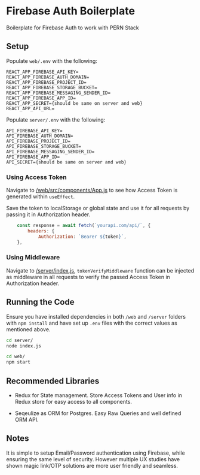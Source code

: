# Firebase Auth Boilerplate

Boilerplate for Firebase Auth to work with PERN Stack

## Setup

Populate `web/.env` with the following:

```env
REACT_APP_FIREBASE_API_KEY=
REACT_APP_FIREBASE_AUTH_DOMAIN=
REACT_APP_FIREBASE_PROJECT_ID=
REACT_APP_FIREBASE_STORAGE_BUCKET=
REACT_APP_FIREBASE_MESSAGING_SENDER_ID=
REACT_APP_FIREBASE_APP_ID=
REACT_APP_SECRET={should be same on server and web}
REACT_APP_API_URL=
```

Populate `server/.env` with the following:

```env
API_FIREBASE_API_KEY=
API_FIREBASE_AUTH_DOMAIN=
API_FIREBASE_PROJECT_ID=
API_FIREBASE_STORAGE_BUCKET=
API_FIREBASE_MESSAGING_SENDER_ID=
API_FIREBASE_APP_ID=
API_SECRET={should be same on server and web}
```

### Using Access Token

Navigate to [/web/src/components/App.js](/web/src/components/App.js) to see how Access Token is generated within `useEffect`.

Save the token to localStorage or global state and use it for all requests by passing it in Authorization header.

```js
    const response = await fetch(`yourapi.com/api/`, {
        headers: {
            Authorization: `Bearer ${token}`,
    },
```

### Using Middleware

Navigate to [/server/index.js](/server/index.js), `tokenVerifyMiddleware` function can be injected as middleware in all requests to verify the passed Access Token in Authorization header.

## Running the Code

Ensure you have installed dependencies in both `/web` and `/server` folders with `npm install` and have set up `.env` files with the correct values as mentioned above.

```bash
cd server/
node index.js
```

```bash
cd web/
npm start
```

## Recommended Libraries

- Redux for State management. Store Access Tokens and User info in Redux store for easy access to all components.

- Seqeulize as ORM for Postgres. Easy Raw Queries and well defined ORM API.

## Notes

It is simple to setup Email/Password authentication using Firebase, while ensuring the same level of security. However multiple UX studies have shown magic link/OTP solutions are more user friendly and seamless.
